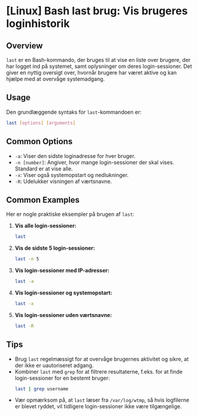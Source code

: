 # [Linux] Bash last brug: Vis brugeres loginhistorik

## Overview
`last` er en Bash-kommando, der bruges til at vise en liste over brugere, der har logget ind på systemet, samt oplysninger om deres login-sessioner. Det giver en nyttig oversigt over, hvornår brugere har været aktive og kan hjælpe med at overvåge systemadgang.

## Usage
Den grundlæggende syntaks for `last`-kommandoen er:

```bash
last [options] [arguments]
```

## Common Options
- `-a`: Viser den sidste loginadresse for hver bruger.
- `-n [number]`: Angiver, hvor mange login-sessioner der skal vises. Standard er at vise alle.
- `-x`: Viser også systemopstart og nedlukninger.
- `-R`: Udelukker visningen af værtsnavne.

## Common Examples
Her er nogle praktiske eksempler på brugen af `last`:

1. **Vis alle login-sessioner:**
   ```bash
   last
   ```

2. **Vis de sidste 5 login-sessioner:**
   ```bash
   last -n 5
   ```

3. **Vis login-sessioner med IP-adresser:**
   ```bash
   last -a
   ```

4. **Vis login-sessioner og systemopstart:**
   ```bash
   last -x
   ```

5. **Vis login-sessioner uden værtsnavne:**
   ```bash
   last -R
   ```

## Tips
- Brug `last` regelmæssigt for at overvåge brugernes aktivitet og sikre, at der ikke er uautoriseret adgang.
- Kombiner `last` med `grep` for at filtrere resultaterne, f.eks. for at finde login-sessioner for en bestemt bruger:
  ```bash
  last | grep username
  ```
- Vær opmærksom på, at `last` læser fra `/var/log/wtmp`, så hvis logfilerne er blevet ryddet, vil tidligere login-sessioner ikke være tilgængelige.